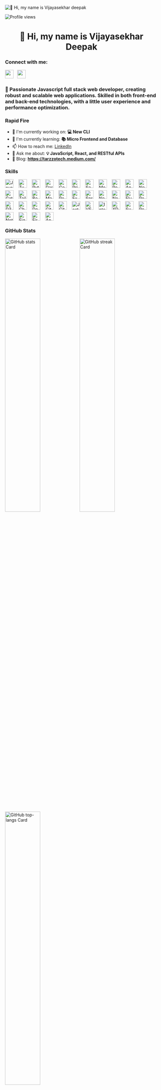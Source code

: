 ![👋 Hi, my name is Vijayasekhar deepak](https://mir-s3-cdn-cf.behance.net/project_modules/max_1200/79731568097599.5b50bca477735.jpg)

![Profile views](https://komarev.com/ghpvc/?username=vijaydeepak-tt&label=Profile%20views&color=0e75b6&style=flat)

<div id="toc">
  <ul align="center" style="list-style: none">
    <summary>
      <h1>
        👋 Hi, my name is Vijayasekhar Deepak
      </h1>
    </summary>
  </ul>
</div>

**<h3 align="left">Connect with me:</h3>** 
<p align="left"><a href="https://www.linkedin.com/in/vijay-deepak" target="_blank"><img src="https://img.shields.io/badge/LinkedIn-0077B5?style=for-the-badge&logo=linkedin&logoColor=white" height="28" style="margin-right: 8px"></a> <a href="https://github.com/vijaydeepak-tt" target="_blank"><img src="https://img.shields.io/badge/GitHub-100000?style=for-the-badge&logo=github&logoColor=white" height="28" style="margin-right: 8px"></a></p>

 **<h3 align="left">🚀 Passionate Javascript full stack web developer, creating robust and scalable web applications. Skilled in both front-end and back-end technologies, with a little user experience and performance optimization.</h3>**

**<h3 align="left">Rapid Fire</h3>**

- 💼 I'm currently working on: **💻 New CLI**
- 🌱 I'm currently learning: **📚 Micro Frontend and Database**
- 📫 How to reach me: [LinkedIn](https://www.linkedin.com/in/vijay-deepak)
- 💬 Ask me about: **💡 JavaScript, React, and RESTful APIs**
- 📝 Blog: **<a href="https://tarzzotech.medium.com/" target="_blank">https://tarzzotech.medium.com/</a>**


 **<h3 align="left">Skills</h3>**

<div style="display: flex; flex-wrap: wrap; gap: 8px; justify-content: left;"><img src="https://cdn.simpleicons.org/javascript/F7DF1E" height="28" alt="JavaScript" style="margin-right: 8px"> <img src="https://cdn.simpleicons.org/typescript/3178C6" height="28" alt="TypeScript" style="margin-right: 8px"> <img src="https://cdn.simpleicons.org/python/3776AB" height="28" alt="Python" style="margin-right: 8px"> <img src="https://cdn.simpleicons.org/dart/0175C2" height="28" alt="Dart" style="margin-right: 8px"> <img src="https://cdn.simpleicons.org/go/00ADD8" height="28" alt="Go" style="margin-right: 8px"> <img src="https://cdn.simpleicons.org/prisma/2E5798" height="28" alt="Prisma" style="margin-right: 8px"> <img src="https://cdn.simpleicons.org/sequelize/52B0E7" height="28" alt="Sequelize" style="margin-right: 8px"> <img src="https://cdn.simpleicons.org/mongoose/6F8F9D" height="28" alt="Mongoose" style="margin-right: 8px"> <img src="https://cdn.simpleicons.org/react/61DAFB" height="28" alt="React" style="margin-right: 8px"> <img src="https://cdn.simpleicons.org/angular/DD0031" height="28" alt="Angular" style="margin-right: 8px"> <img src="https://cdn.simpleicons.org/nextdotjs/000000" height="28" alt="Next.js" style="margin-right: 8px"> <img src="https://cdn.simpleicons.org/gatsby/663399" height="28" alt="Gatsby" style="margin-right: 8px"> <img src="https://cdn.simpleicons.org/tailwindcss/06B6D4" height="28" alt="Tailwind" style="margin-right: 8px"> <img src="https://cdn.simpleicons.org/bootstrap/7952B3" height="28" alt="Bootstrap" style="margin-right: 8px"> <img src="https://cdn.simpleicons.org/mui/007FFF" height="28" alt="MaterialUI" style="margin-right: 8px"> <img src="https://cdn.simpleicons.org/redux/764ABC" height="28" alt="Redux" style="margin-right: 8px"> <img src="https://cdn.simpleicons.org/express/000000" height="28" alt="Express" style="margin-right: 8px"> <img src="https://cdn.simpleicons.org/spring/6DB33F" height="28" alt="Spring" style="margin-right: 8px"> <img src="https://cdn.simpleicons.org/nestjs/E0234E" height="28" alt="NestJs" style="margin-right: 8px"> <img src="https://skillicons.dev/icons?i=nodejs" height="28" alt="Node.js" style="margin-right: 8px"> <img src="https://cdn.simpleicons.org/flutter/02569B" height="28" alt="Flutter" style="margin-right: 8px"> <img src="https://skillicons.dev/icons?i=react" height="28" alt="React Native" style="margin-right: 8px"> <img src="https://cdn.jsdelivr.net/gh/devicons/devicon/icons/d3js/d3js-original.svg" height="28" alt="D3.js" style="margin-right: 8px"> <img src="https://img.shields.io/badge/Chart.js-FF6384?logo=chart.js&logoColor=white" height="28" alt="Chart.js" style="margin-right: 8px"> <img src="https://cdn.jsdelivr.net/gh/devicons/devicon/icons/docker/docker-original.svg" height="28" alt="Docker" style="margin-right: 8px"> <img src="https://cdn.jsdelivr.net/gh/devicons/devicon/icons/git/git-original.svg" height="28" alt="Git" style="margin-right: 8px"> <img src="https://cdn.jsdelivr.net/gh/devicons/devicon/icons/github/github-original.svg" height="28" alt="GitHub" style="margin-right: 8px"> <img src="https://cdn.simpleicons.org/jest/C21325" height="28" alt="Jest" style="margin-right: 8px"> <img src="https://cdn.jsdelivr.net/gh/devicons/devicon@latest/icons/vscode/vscode-original.svg" height="28" alt="VSCode" style="margin-right: 8px"> <img src="https://cdn.jsdelivr.net/gh/devicons/devicon@latest/icons/intellij/intellij-original.svg" height="28" alt="Intellij" style="margin-right: 8px"> <img src="https://cdn.jsdelivr.net/gh/devicons/devicon@latest/icons/xd/xd-original.svg" height="28" alt="XD" style="margin-right: 8px"> <img src="https://img.shields.io/badge/Sublime_Text-FF9800?logo=sublime-text&logoColor=white" height="28" alt="Sublime Text" style="margin-right: 8px"> <img src="https://img.shields.io/badge/Postman-FF6C37?logo=postman&logoColor=white" height="28" alt="Postman" style="margin-right: 8px"> <img src="https://img.shields.io/badge/Notepad++-90E59A?logo=notepad-plus-plus&logoColor=white" height="28" alt="Notepad++" style="margin-right: 8px"> <img src="https://img.shields.io/badge/Figma-F24E1E?logo=figma&logoColor=white" height="28" alt="Figma" style="margin-right: 8px"> <img src="https://cdn.simpleicons.org/firebase/FFCA28" height="28" alt="Firebase" style="margin-right: 8px"> <img src="https://cdn.simpleicons.org/appwrite/F02E65" height="28" alt="Appwrite" style="margin-right: 8px"></div>

 **<h3 align="left">GitHub Stats</h3>**

<p align="left">
  <img width="48%" src="https://github-readme-stats.vercel.app/api?username=vijaydeepak-tt&theme=react&hide_title=false&hide_rank=false&show_icons=false&include_all_commits=false&count_private=true&line_height=23" alt="GitHub stats Card" />
  <img width="48%" src="https://streak-stats.demolab.com/?user=vijaydeepak-tt&theme=react&hide_border=false&date_format=M+j%5B%2C+Y%5D&mode=daily&hide_total_contributions=false&hide_current_streak=false&hide_longest_streak=false&card_height=200" alt="GitHub streak Card" />
</p>

<p align="left">
  <img width="48%" src="https://github-readme-stats.vercel.app/api/top-langs?username=vijaydeepak-tt&theme=react&hide_title=false&layout=compact&langs_count=6&hide_progress=false&card_width=400" alt="GitHub top-langs Card" />
</p>

 **<h3 align="left">Support Me</h3>**

<p align="left"><a href="https://buymeacoffee.com/vijaydeepak" target="_blank"><img src="https://img.shields.io/badge/Buy%20Me%20a%20Coffee-fde047?style=for-the-badge&logo=buy-me-a-coffee&logoColor=white" height="36" style="margin-right: 4px"></a></p>
